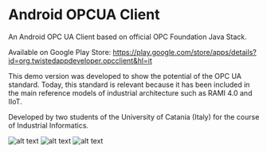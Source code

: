 # Android OPCUA Client
An Android OPC UA Client based on official OPC Foundation Java Stack.

Available on Google Play Store: https://play.google.com/store/apps/details?id=org.twistedappdeveloper.opcclient&hl=it

This demo version was developed to show the potential of the OPC UA standard. Today, this standard is relevant because it has been included in the main reference models of industrial architecture such as RAMI 4.0 and IIoT.

Developed by two students of the University of Catania (Italy) for the course of Industrial Informatics.


![alt text](https://github.com/SimoneTinella/Android_OPCUA_Client/blob/master/doc/endpoints.jpg?raw=true)
![alt text](https://github.com/SimoneTinella/Android_OPCUA_Client/blob/master/doc/home.jpg?raw=true)
![alt text](https://github.com/SimoneTinella/Android_OPCUA_Client/blob/master/doc/browse.jpg?browse=true)
